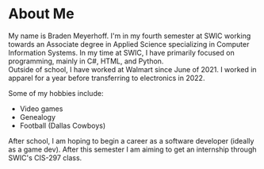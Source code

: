 # About Me

 My name is Braden Meyerhoff. I'm in my fourth semester at SWIC working towards an Associate degree in Applied Science
 specializing in Computer Information Systems. In my time at SWIC, I have primarily focused on programming, mainly in
 C#, HTML, and Python.  
 Outside of school, I have worked at Walmart since June of 2021. I worked in apparel for a year before transferring to
 electronics in 2022.

 Some of my hobbies include:
 * Video games
 * Genealogy
 * Football (Dallas Cowboys)

 After school, I am hoping to begin a career as a software developer (ideally as a game dev). After this semester I am aiming to
 get an internship through SWIC's CIS-297 class.